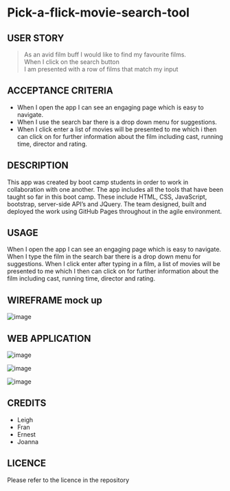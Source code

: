 # Pick-a-flick-movie-search-tool

## USER STORY

> As an avid film buff I would like to find my favourite films.\
> When I click on the search button\
> I am presented with a row of films that match my input

## ACCEPTANCE CRITERIA

* When I open the app I can see an engaging page which is easy to navigate.
* When I use the search bar there is a drop down menu for suggestions.
* When I click enter a list of movies will be presented to me which i then can click on for further information about the film including cast, running time, director and rating.

## DESCRIPTION

This app was created by boot camp students in order to work in collaboration with one another.  The 
app includes all the tools that have been taught so far in this boot camp.  These include HTML, CSS, 
JavaScript, bootstrap, server-side API’s and JQuery. The team designed, built and deployed the work 
using GitHub Pages throughout in the agile environment.

## USAGE

When I open the app I can see an engaging page which is easy to navigate. When I type the film in the
search bar there is a drop down menu for suggestions. When I click enter after typing in a film, a list 
of movies will be presented to me which I then can click on for further information about the film 
including cast, running time, director and rating.

## WIREFRAME mock up

![image](https://user-images.githubusercontent.com/86853558/213462774-5e2f733a-a5f6-4b9b-8df7-6cb8cbe72f7b.png)

## WEB APPLICATION

![image](https://user-images.githubusercontent.com/86853558/213463255-226ba701-af0e-4355-8837-5d9d8aa192eb.png)

![image](https://user-images.githubusercontent.com/86853558/213463435-722a3a1a-4871-44d1-91ea-3b174efc5752.png)

![image](https://user-images.githubusercontent.com/86853558/213463551-d372c397-b025-483d-8ddd-3374f2ce8df6.png)

## CREDITS

* Leigh
* Fran 
* Ernest
* Joanna

## LICENCE
Please refer to the licence in the repository
  
